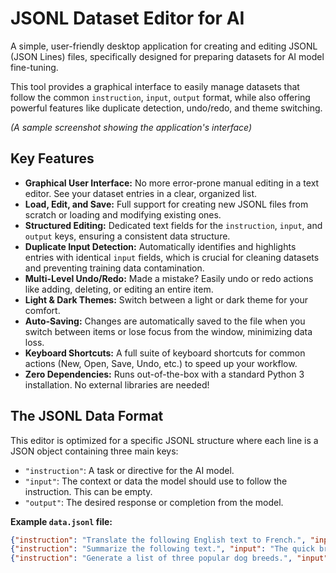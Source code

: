 # JSONL Dataset Editor for AI

A simple, user-friendly desktop application for creating and editing JSONL (JSON Lines) files, specifically designed for preparing datasets for AI model fine-tuning.

This tool provides a graphical interface to easily manage datasets that follow the common `instruction`, `input`, `output` format, while also offering powerful features like duplicate detection, undo/redo, and theme switching.

*(A sample screenshot showing the application's interface)*

## Key Features

*   **Graphical User Interface:** No more error-prone manual editing in a text editor. See your dataset entries in a clear, organized list.
*   **Load, Edit, and Save:** Full support for creating new JSONL files from scratch or loading and modifying existing ones.
*   **Structured Editing:** Dedicated text fields for the `instruction`, `input`, and `output` keys, ensuring a consistent data structure.
*   **Duplicate Input Detection:** Automatically identifies and highlights entries with identical `input` fields, which is crucial for cleaning datasets and preventing training data contamination.
*   **Multi-Level Undo/Redo:** Made a mistake? Easily undo or redo actions like adding, deleting, or editing an entire item.
*   **Light & Dark Themes:** Switch between a light or dark theme for your comfort.
*   **Auto-Saving:** Changes are automatically saved to the file when you switch between items or lose focus from the window, minimizing data loss.
*   **Keyboard Shortcuts:** A full suite of keyboard shortcuts for common actions (New, Open, Save, Undo, etc.) to speed up your workflow.
*   **Zero Dependencies:** Runs out-of-the-box with a standard Python 3 installation. No external libraries are needed!

## The JSONL Data Format

This editor is optimized for a specific JSONL structure where each line is a JSON object containing three main keys:

*   `"instruction"`: A task or directive for the AI model.
*   `"input"`: The context or data the model should use to follow the instruction. This can be empty.
*   `"output"`: The desired response or completion from the model.

**Example `data.jsonl` file:**
```json
{"instruction": "Translate the following English text to French.", "input": "Hello, world!", "output": "Bonjour, le monde!"}
{"instruction": "Summarize the following text.", "input": "The quick brown fox jumps over the lazy dog. This sentence is famous because it contains all the letters of the English alphabet.", "output": "The provided text is a well-known pangram."}
{"instruction": "Generate a list of three popular dog breeds.", "input": "", "output": "1. Labrador Retriever\n2. German Shepherd\n3. Golden Retriever"}

